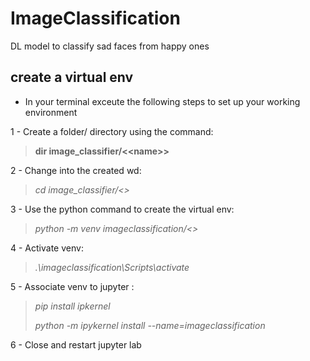 # ImageClassification
DL model to classify sad faces from happy ones

## create a virtual env 

- In your terminal exceute the following steps to set up your working environment

1 - Create a folder/ directory using the command:

>**dir image_classifier/\<\<name\>\>**

2 - Change into the created wd:
  
> *cd image_classifier/<<type the name of your choice>>*

3 - Use the python command to create the virtual env:
  
> *python -m venv imageclassification/<<type the name of your choice>>*
  
4 - Activate venv: 

> *.\imageclassification\Scripts\activate*

5 - Associate venv to jupyter : 

> *pip install ipkernel* 
> 
> *python -m ipykernel install --name=imageclassification*

6 - Close and restart jupyter lab 


